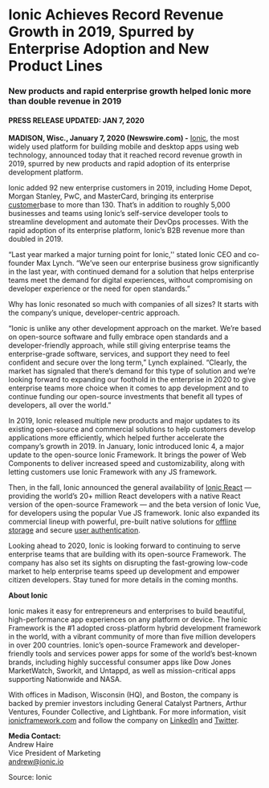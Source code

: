 
# Ionic Achieves Record Revenue Growth in 2019, Spurred by Enterprise Adoption and New Product Lines

### New products and rapid enterprise growth helped Ionic more than double revenue in 2019

#### PRESS RELEASE  UPDATED: JAN 7, 2020

**MADISON, Wisc., January 7, 2020 (Newswire.com) -** [​​​Ionic](https://ionicframework.com/), the most widely used platform for building mobile and desktop apps using web technology, announced today that it reached record revenue growth in 2019, spurred by new products and rapid adoption of its enterprise development platform.

Ionic added 92 new enterprise customers in 2019, including Home Depot, Morgan Stanley, PwC, and MasterCard, bringing its enterprise  [customer](https://ionicframework.com/customers)base to more than 130. That’s in addition to roughly 5,000 businesses and teams using Ionic’s self-service developer tools to streamline development and automate their DevOps processes. With the rapid adoption of its enterprise platform, Ionic’s B2B revenue more than doubled in 2019.

“Last year marked a major turning point for Ionic,'' stated Ionic CEO and co-founder Max Lynch. “We’ve seen our enterprise business grow significantly in the last year, with continued demand for a solution that helps enterprise teams meet the demand for digital experiences, without compromising on developer experience or the need for open standards.”

Why has Ionic resonated so much with companies of all sizes? It starts with the company’s unique, developer-centric approach.

“Ionic is unlike any other development approach on the market. We’re based on open-source software and fully embrace open standards and a developer-friendly approach, while still giving enterprise teams the enterprise-grade software, services, and support they need to feel confident and secure over the long term,” Lynch explained. “Clearly, the market has signaled that there’s demand for this type of solution and we’re looking forward to expanding our foothold in the enterprise in 2020 to give enterprise teams more choice when it comes to app development and to continue funding our open-source investments that benefit all types of developers, all over the world.”

In 2019, Ionic released multiple new products and major updates to its existing open-source and commercial solutions to help customers develop applications more efficiently, which helped further accelerate the company’s growth in 2019. In January, Ionic introduced Ionic 4, a major update to the open-source Ionic Framework. It brings the power of Web Components to deliver increased speed and customizability, along with letting customers use Ionic Framework with any JS framework.

Then, in the fall, Ionic announced the general availability of  [Ionic React](https://ionicframework.com/react) — providing the world’s 20+ million React developers with a native React version of the open-source Framework — and the beta version of Ionic Vue, for developers using the popular Vue JS framework. Ionic also expanded its commercial lineup with powerful, pre-built native solutions for  [offline storage](https://ionicframework.com/offline-storage)  and secure  [user authentication](https://ionicframework.com/enterprise/auth-connect).

Looking ahead to 2020, Ionic is looking forward to continuing to serve enterprise teams that are building with its open-source Framework. The company has also set its sights on disrupting the fast-growing low-code market to help enterprise teams speed up development and empower citizen developers. Stay tuned for more details in the coming months.

**About Ionic**

Ionic makes it easy for entrepreneurs and enterprises to build beautiful, high-performance app experiences on any platform or device. The Ionic Framework is the #1 adopted cross-platform hybrid development framework in the world, with a vibrant community of more than five million developers in over 200 countries. Ionic’s open-source Framework and developer-friendly tools and services power apps for some of the world’s best-known brands, including highly successful consumer apps like Dow Jones MarketWatch, Sworkit, and Untappd, as well as mission-critical apps supporting Nationwide and NASA.

With offices in Madison, Wisconsin (HQ), and Boston, the company is backed by premier investors including General Catalyst Partners, Arthur Ventures, Founder Collective, and Lightbank. For more information, visit  [ionicframework.com](https://ionicframework.com/)  and follow the company on  [LinkedIn](https://www.linkedin.com/company/2969324)  and  [Twitter](https://twitter.com/Ionicframework).

**Media Contact:**  
Andrew Haire​  
Vice President of Marketing  
andrew@ionic.io

Source: Ionic
